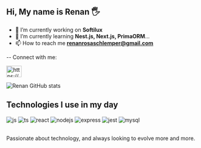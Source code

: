 ## Hi, My name is Renan 🖐️
- 🔭 I’m currently working on **Softilux**
- 🌱 I’m currently learning **Nest.js, Next.js, PrimaORM**...
- 📫 How to reach me **renanrosaschlemper@gmail.com**

-- Connect with me: <p><a href="https://www.linkedin.com/in/renan-rosa-schlemper-18b73b235/" target="blank"><img align="center" src="https://raw.githubusercontent.com/rahuldkjain/github-profile-readme-generator/master/src/images/icons/Social/linked-in-alt.svg" alt="https://www.linkedin.com/in/renan-rosa-schlemper/" height="30" width="40" /></a>

![Renan GitHub stats](https://github-readme-stats.vercel.app/api?username=Renan-Rosa&show_icons=true&theme=dracula&count_private=true)

## Technologies I use in my day

<div style="display: inline_block">
  <img align="center" alt="js" src="https://img.shields.io/badge/JavaScript-F7DF1E?style=for-the-badge&logo=javascript&logoColor=black" />
  <img align="center" alt="ts" src="https://img.shields.io/badge/TypeScript-007ACC?style=for-the-badge&logo=typescript&logoColor=white" />
  <img align="center" alt="react" src="https://img.shields.io/badge/React-20232A?style=for-the-badge&logo=react&logoColor=61DAFB" />
  <img align="center" alt="nodejs" src="https://img.shields.io/badge/Node.js-43853D?style=for-the-badge&logo=node.js&logoColor=white" />
  <img align="center" alt="express" src="https://img.shields.io/badge/Express.js-404D59?style=for-the-badge" />
  <img align="center" alt="jest" src="https://img.shields.io/badge/Jest-323330?style=for-the-badge&logo=Jest&logoColor=white" />
  <img align="center" alt="mysql" src="https://img.shields.io/badge/MySQL-00000F?style=for-the-badge&logo=mysql&logoColor=white" />
  
 
</div><br/>

Passionate about technology, and always looking to evolve more and more.
